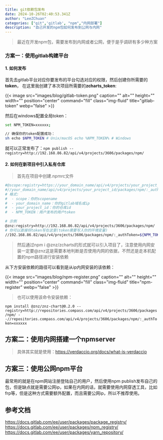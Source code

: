 ```yaml
---
title: git依赖包发布
date: 2024-10-26T02:40:53.341Z
author: "LeeZChuan"
categories: ["git",'gitlab', "npm","内网部署"]
description: "自己开发的npm包如何发布到公网与内网"
---
```




> 最近在开发npm包，需要发布到内网或者公网，便于是乎调研有多少种方案

### 方案一：使用gitlab构建平台

#### 1. 如何发布

首先去gitlab平台对应你要发布的平台勾选对应的权限，然后创建你所需要的**token**，
在这里我创建了本次项目所需要的**zcharts_token**:

{{< image src="images/blog/gitlab-token.png" caption="" alt="" height="" width="" position="center" command="fill"  class="img-fluid" title="gitlab-token"  webp="false" >}}

然后在windows配置全局token：

```sh
set NPM_TOKEN=xxxxxx;

// 确保你的token配置成功：
sh echo $NPM_TOKEN # Unix/macOS echo %NPM_TOKEN% # Windows
```


就可以正常发布了：`npm publish --registry=http://192.168.86.82/api/v4/projects/3606/packages/npm/`

#### 2. 如何在新项目中引入私有仓库

> 首先在项目中创建.npmrc文件

```sh
#@scope:registry=https://your_domain_name/api/v4/projects/your_project_id/packages/npm/
#//your_domain_name/api/v4/projects/your_project_id/packages/npm/:_authToken="${NPM_TOKEN}"
# 格式:
#  - scope：你的scopename
#  - your_domain_name：你的gitlab域名或ip
#  - your_project_id：你的仓库id
#  - NPM_TOKEN：用户发布的用户token
 
# 示例
@znz:registry=http://192.168.86.82/api/v4/projects/3606/packages/npm/
# 你可以直接将token写在这里(token需要写入你的环境变量)
//192.168.86.82/api/v4/projects/3606/packages/npm/:_authToken=${NPM_TOKEN}
```

> 然后通过npm i @znz/zcharts的形式就可以引入项目了，注意使用内网安装一定要@znz这是需要本地判断是否使用内网的依据，不然还是走本机配置的npm路径进行安装依赖


从下方安装依赖的路径可以看到是从ip内网安装的该依赖：

{{< image src="images/blog/npm-register.png" caption="" alt="" height="" width="" position="center" command="fill"  class="img-fluid" title="npm-register"  webp="false" >}}



> 也可以使用该命令安装依赖：

`npm install @znz/znz-chart@0.2.0 --registry=http://repositories.compass.com/api/v4/projects/3606/packages/npm/ --//repositories.compass.com/api/v4/projects/3606/packages/npm/:_authToken=xxxxxx`


## 方案二：使用内网搭建一个npmserver

> 具体其实就是使用：https://verdaccio.org/docs/what-is-verdaccio


## 方案三：使用公网npm平台

最常用的就是在npm网站注册登陆自己的用户，然后使用npm publish发布自己的包，但是缺点就是需要公网ip，如果在内网的话，就需要使用内网穿透工具，比如frp等，但是这种方式需要额外配置，而且需要公网ip，所以不推荐使用。


## 参考文档
https://docs.gitlab.com/ee/user/packages/package_registry/
https://docs.gitlab.com/ee/user/packages/npm_registry/
https://docs.gitlab.com/ee/user/packages/yarn_repository/

